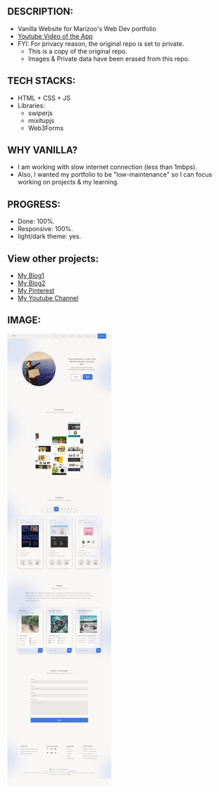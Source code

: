 ## DESCRIPTION:
- Vanilla Website for Marizoo's Web Dev portfolio
- [Youtube Video of the App](https://youtu.be/MGt6v0GLGFc)
- FYI: For privacy reason, the original repo is set to private.
    - This is a copy of the original repo.
    - Images & Private data have been erased from this repo.

## TECH STACKS:
- HTML + CSS + JS
- Libraries:
    - swiperjs
    - mixitupjs
    - Web3Forms

## WHY VANILLA?
- I am working with slow internet connection (less than 1mbps).
- Also, I wanted my portfolio to be "low-maintenance" so I can focus working on projects & my learning.

## PROGRESS:
- Done: 100%.
- Responsive: 100%.
- light/dark theme: yes.

## View other projects:
- [My Blog1](https://dev.to/marizoo)
- [My Blog2](https://medium.com/@marizoo)
- [My Pinterest](https://pin.it/16vGwjy)
- [My Youtube Channel](https://www.youtube.com/channel/UCfkbnM9WvHD3mjecBiGHCBQ/playlists)


## IMAGE:
![Screenshot of the App](./screenshots/cs-marizoo-portfolio-400-final.jpg)
